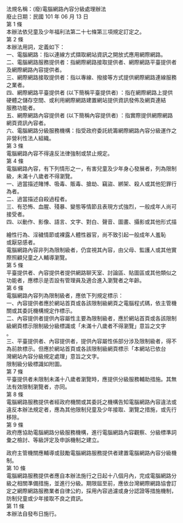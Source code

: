 法規名稱：(廢)電腦網路內容分級處理辦法  
廢止日期：民國 101 年 06 月 13 日  
第 1 條  
本辦法依兒童及少年福利法第二十七條第三項規定訂定之。  
第 2 條  
本辦法用詞，定義如下：  
一、電腦網路：指以連線方式擷取網站資訊之開放式應用網際網路。  
二、電腦網路服務提供者：指網際網路接取提供者、網際網路平臺提供者  
及網際網路內容提供者。  
三、網際網路接取提供者：指以專線、撥接等方式提供網際網路連線服務  
之業者。  
四、網際網路平臺提供者 (以下簡稱平臺提供者) ：指在網際網路上提供  
硬體之儲存空間、或利用網際網路建置網站提供資訊發佈及網頁連結  
服務功能者。  
五、網際網路內容提供者 (以下簡稱內容提供者) ：指實際提供網際網路  
網頁資訊內容者。  
六、電腦網路分級服務機構：指受政府委託統籌網際網路內容分級運作之  
非營利性法人組織。  
第 3 條  
電腦網路內容不得違反法律強制或禁止規定。  
第 4 條  
電腦網路內容，有下列情形之一，有害兒童及少年身心發展者，列為限制  
級，未滿十八歲者不得瀏覽。  
一、過當描述賭博、吸毒、販毒、搶劫、竊盜、綁架、殺人或其他犯罪行  
為者。  
二、過當描述自殺過程者。  
三、有恐怖、血腥、殘暴、變態等情節且表現方式強烈，一般成年人尚可  
接受者。  
四、以動作、影像、語言、文字、對白、聲音、圖畫、攝影或其他形式描  


繪性行為、淫穢情節或裸露人體性器官，尚不致引起一般成年人羞恥  
或厭惡感者。  
電腦網路內容非列為限制級者，仍宜視其內容，由父母、監護人或其他實  
際照顧兒童之人輔導瀏覽。  
第 5 條  
平臺提供者、內容提供者提供網路聊天室、討論區、貼圖區或其他類似之  
功能者，應標示是否設有管理員及適合進入瀏覽者之年齡。  
第 6 條  
電腦網路內容列為限制級者，應依下列規定標示：  
一、內容提供者應於網站首頁或各該限制級網頁之電腦程式碼，依主管機  
關或其委託機構規定作標示。  
二、內容提供者提供內容屬性主要為限制級者，應於網站首頁或各該限制  
級網頁標示限制級分級標識或「未滿十八歲者不得瀏覽」意旨之文字  
。  
三、平臺提供者、內容提供者，提供內容屬性係部分涉及限制級者，得不  
為前款標示。但應於網站首頁或各該限制級網頁標示「本網站已依台  
灣網站內容分級規定處理」意旨之文字。  
限制級分級標識如附圖。  
第 7 條  
平臺提供者未限制未滿十八歲者瀏覽時，應提供分級服務輔助措施。其無  
法有效限制瀏覽者，亦同。  
第 8 條  
電腦網路服務提供者經政府機關或其委託之機構告知電腦網路內容違法或  
違反本辦法規定者，應為其他限制兒童及少年接取、瀏覽之措施，或先行  
移除。  
第 9 條  
政府應協助電腦網路分級服務機構，進行電腦網路內容觀察、分級標準詞  
彙之檢討、等級評定及申訴機制之建立。  


政府主管機關應輔導或鼓勵電腦網路服務提供者建置電腦網路內容分級機  
制。  
第 10 條  
電腦網路服務提供者應自本辦法施行之日起十八個月內，完成電腦網路分  
級之相關準備措施，並進行分級。期限屆至前，應依台灣網際網路協會訂  
定之網際網路服務業者自律公約，採用內容過濾或身分認證等措施機制，  
防制兒童或少年接取不良之資訊。  
第 11 條  
本辦法自發布日施行。  


